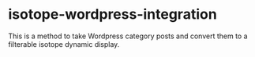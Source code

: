 isotope-wordpress-integration
=============================

This is a method to take Wordpress category posts and convert them to a filterable isotope dynamic display.
